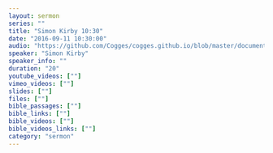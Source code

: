 ```yaml
---
layout: sermon
series: ""
title: "Simon Kirby 10:30"
date: "2016-09-11 10:30:00"
audio: "https://github.com/Cogges/cogges.github.io/blob/master/documents/2016-09-11%20Simon%20Kirby%2010-30%20A.mp3"
speaker: "Simon Kirby"
speaker_info: ""
duration: "20"
youtube_videos: [""]
vimeo_videos: [""]
slides: [""]
files: [""]
bible_passages: [""]
bible_links: [""]
bible_videos: [""]
bible_videos_links: [""]
category: "sermon"
---
```

